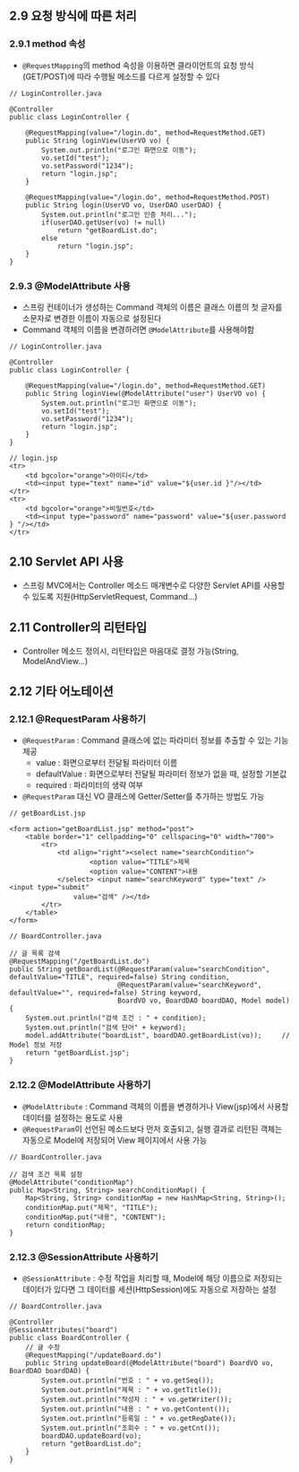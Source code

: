 ## 2.9 요청 방식에 따른 처리

### **2.9.1 method 속성**
+ `@RequestMapping`의 method 속성을 이용하면 클라이언트의 요청 방식(GET/POST)에 따라 수행될 메소드를 다르게 설정할 수 있다

```
// LoginController.java

@Controller
public class LoginController {
	
	@RequestMapping(value="/login.do", method=RequestMethod.GET)
	public String loginView(UserVO vo) {
		System.out.println("로그인 화면으로 이동");
		vo.setId("test");
		vo.setPassword("1234");
		return "login.jsp";
	}
	
	@RequestMapping(value="/login.do", method=RequestMethod.POST)
	public String login(UserVO vo, UserDAO userDAO) {
		System.out.println("로그인 인증 처리...");
		if(userDAO.getUser(vo) != null)
			return "getBoardList.do";
		else
			return "login.jsp";
	}
}
```

### **2.9.3 @ModelAttribute 사용**
+ 스프링 컨테이너가 생성하는 Command 객체의 이름은 클래스 이름의 첫 글자를 소문자로 변경한 이름이 자동으로 설정된다
+ Command 객체의 이름을 변경하려면 `@ModelAttribute`를 사용해야함

```
// LoginController.java

@Controller
public class LoginController {
	
	@RequestMapping(value="/login.do", method=RequestMethod.GET)
	public String loginView(@ModelAttribute("user") UserVO vo) {
		System.out.println("로그인 화면으로 이동");
		vo.setId("test");
		vo.setPassword("1234");
		return "login.jsp";
	}
}

// login.jsp
<tr>
    <td bgcolor="orange">아이디</td>
    <td><input type="text" name="id" value="${user.id }"/></td>
</tr>
<tr>
    <td bgcolor="orange">비밀번호</td>
    <td><input type="password" name="password" value="${user.password } "/></td>
</tr>
```

## 2.10 Servlet API 사용
+ 스프링 MVC에서는 Controller 메소드 매개변수로 다양한 Servlet API를 사용할 수 있도록 지원(HttpServletRequest, Command...)

## 2.11 Controller의 리턴타입
+ Controller 메소드 정의시, 리턴타입은 마음대로 결정 가능(String, ModelAndView...)

## 2.12 기타 어노테이션
### **2.12.1 @RequestParam 사용하기**
+ `@RequestParam` : Command 클래스에 없는 파라미터 정보를 추출할 수 있는 기능 제공
  + value : 화면으로부터 전달될 파라미터 이름
  + defaultValue : 화면으로부터 전달될 파라미터 정보가 없을 때, 설정할 기본값
  + required : 파라미터의 생략 여부
+ `@RequestParam` 대신 VO 클래스에 Getter/Setter를 추가하는 방법도 가능

```
// getBoardList.jsp

<form action="getBoardList.jsp" method="post">
    <table border="1" cellpadding="0" cellspacing="0" width="700">
        <tr>
            <td align="right"><select name="searchCondition">
                    <option value="TITLE">제목
                    <option value="CONTENT">내용
            </select> <input name="searchKeyword" type="text" /> <input type="submit"
                value="검색" /></td>
        </tr>
    </table>
</form>

// BoardController.java

// 글 목록 검색
@RequestMapping("/getBoardList.do")
public String getBoardList(@RequestParam(value="searchCondition", defaultValue="TITLE", required=false) String condition,
                           @RequestParam(value="searchKeyword", defaultValue="", required=false) String keyword,
                           BoardVO vo, BoardDAO boardDAO, Model model) {
    System.out.println("검색 조건 : " + condition);
    System.out.println("검색 단어" + keyword);
    model.addAttribute("boardList", boardDAO.getBoardList(vo));		// Model 정보 저장
    return "getBoardList.jsp";
}
```

### **2.12.2 @ModelAttribute 사용하기**
+ `@ModelAttribute` : Command 객체의 이름을 변경하거나 View(jsp)에서 사용할 데이터를 설정하는 용도로 사용
+ `@RequestParam`이 선언된 메소드보다 먼저 호출되고, 실행 결과로 리턴된 객체는 자동으로 Model에 저장되어 View 페이지에서 사용 가능

```
// BoardController.java

// 검색 조건 목록 설정
@ModelAttribute("conditionMap")
public Map<String, String> searchConditionMap() {
    Map<String, String> conditionMap = new HashMap<String, String>();
    conditionMap.put("제목", "TITLE");
    conditionMap.put("내용", "CONTENT");
    return conditionMap;
}
```

### **2.12.3 @SessionAttribute 사용하기**
+ `@SessionAttribute` : 수정 작업을 처리할 때, Model에 해당 이름으로 저장되는 데이터가 있다면 그 데이터를 세션(HttpSession)에도 자동으로 저장하는 설정
```
// BoardController.java

@Controller
@SessionAttributes("board")
public class BoardController {
	// 글 수정
	@RequestMapping("/updateBoard.do")
	public String updateBoard(@ModelAttribute("board") BoardVO vo, BoardDAO boardDAO) {
		System.out.println("번호 : " + vo.getSeq());
		System.out.println("제목 : " + vo.getTitle());
		System.out.println("작성자 : " + vo.getWriter());
		System.out.println("내용 : " + vo.getContent());
		System.out.println("등록일 : " + vo.getRegDate());
		System.out.println("조회수 : " + vo.getCnt());
		boardDAO.updateBoard(vo);
		return "getBoardList.do";
	}
}
```